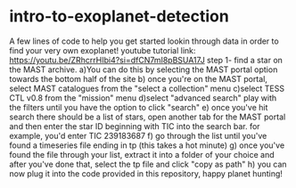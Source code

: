 # intro-to-exoplanet-detection
A few lines of code to help you get started lookin through data in order to find your very own exoplanet!
youtube tutorial link: https://youtu.be/ZRhcrrHIbi4?si=dfCN7mI8pBSUA17J
step 1- find a star on the MAST archive. 
a)You can do this by selecting the MAST portal option towards the bottom half of the site
b) once you're on the MAST portal, select MAST catalogues from the "select a collection" menu
c)select TESS CTL v0.8 from the "mission" menu
d)select "advanced search" play with the filters until you have the option to click "search"
e) once you've hit search there should be a list of stars, open another tab for the MAST portal and then enter the star ID beginning with TIC into the search bar. for example, you'd enter TIC	 239183687
f) go through the list until you've found a timeseries file ending in tp (this takes a hot minute)
g) once you've found the file through your list, extract it into a folder of your choice and after you've done that, select the tp file and click "copy as path"
h) you can now plug it into the code provided in this repository, happy planet hunting!
